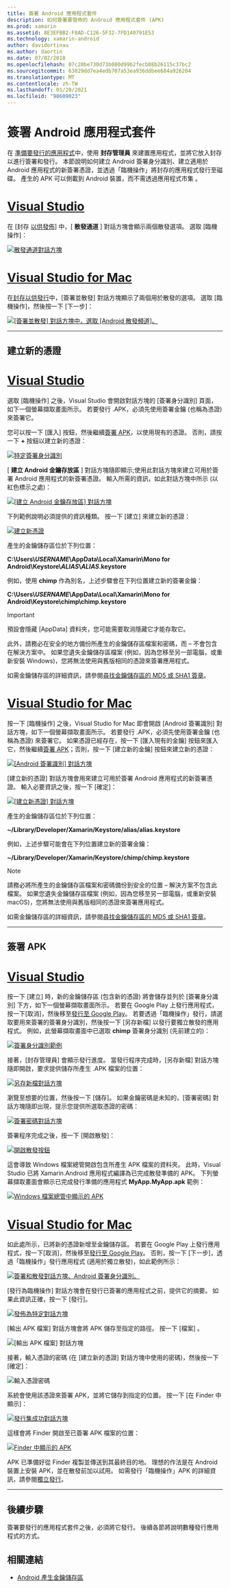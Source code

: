 ```yaml
---
title: 簽署 Android 應用程式套件
description: 如何簽署要發佈的 Android 應用程式套件 (APK)
ms.prod: xamarin
ms.assetid: 8E3EFBB2-F8AD-C126-5F32-7FD140791E53
ms.technology: xamarin-android
author: davidortinau
ms.author: daortin
ms.date: 07/02/2018
ms.openlocfilehash: 07c20be730d73b080d99b2fecb88b26115c37bc2
ms.sourcegitcommit: 63029dd7ea4edb707a53ea936ddbee684a926204
ms.translationtype: MT
ms.contentlocale: zh-TW
ms.lasthandoff: 01/20/2021
ms.locfileid: "98609023"
---
```

# <a name="signing-the-android-application-package"></a>簽署 Android 應用程式套件

在 [準備要發行的應用程式](~/android/deploy-test/release-prep/index.md)中，使用 **封存管理員** 來建置應用程式，並將它放入封存以進行簽署和發行。 本節說明如何建立 Android 簽署身分識別、建立適用於 Android 應用程式的新簽署憑證，並透過「臨機操作」將封存的應用程式發行至磁碟。 產生的 APK 可以側載到 Android 裝置，而不需透過應用程式市集 。

# <a name="visual-studio"></a>[Visual Studio](#tab/windows)

在 [封存 [以供發佈](~/android/deploy-test/release-prep/index.md#archive)] 中，[ **散發通道** ] 對話方塊會顯示兩個散發選項。 選取 [臨機操作]：

[![散發通道對話方塊](images/vs/01-distribution-channel-sml.png)](images/vs/01-distribution-channel.png#lightbox)

# <a name="visual-studio-for-mac"></a>[Visual Studio for Mac](#tab/macos)

在[封存以供發行](~/android/deploy-test/release-prep/index.md#archive)中，[簽署並散發] 對話方塊顯示了兩個用於散發的選項。 選取 [臨機操作]，然後按一下 [下一步]：

[![[簽署並散發] 對話方塊中，選取 [Android 散發頻道]。](images/xs/01-select-ad-hoc-sml.png)](images/xs/01-select-ad-hoc.png#lightbox)

-----

<a name="newcertvs"></a>
<a name="newcert"></a>
<a name="newcertxs"></a>

## <a name="create-a-new-certificate"></a>建立新的憑證

# <a name="visual-studio"></a>[Visual Studio](#tab/windows)

選取 [臨機操作] 之後，Visual Studio 會開啟對話方塊的 [簽署身分識別] 頁面，如下一個螢幕擷取畫面所示。 若要發行 .APK，必須先使用簽署金鑰 (也稱為憑證) 來簽署它。

您可以按一下 [匯入] 按鈕，然後繼續[簽署 APK](#sign-the-apk)，以使用現有的憑證。 否則，請按一下 **+** 按鈕以建立新的憑證：

[![特定簽署身分識別](images/vs/02-ad-hoc-signing-identity-vs-sml.png)](images/vs/02-ad-hoc-signing-identity-vs.png#lightbox)

[ **建立 Android 金鑰存放區** ] 對話方塊隨即顯示;使用此對話方塊來建立可用於簽署 Android 應用程式的新簽署憑證。 輸入所需的資訊，如此對話方塊中所示 (以紅色標示之處)：

[![[建立 Android 金鑰存放區] 對話方塊](images/vs/03-create-android-key-store-vs-sml.png)](images/vs/03-create-android-key-store-vs.png#lightbox)

下列範例說明必須提供的資訊種類。 按一下 [建立] 來建立新的憑證：

[![建立新憑證](images/vs/04-key-store-example-vs-sml.png)](images/vs/04-key-store-example-vs.png#lightbox)

產生的金鑰儲存區位於下列位置：

**C:\\Users\\*USERNAME*\\AppData\\Local\\Xamarin\\Mono for Android\\Keystore\\*ALIAS*\\*ALIAS*.keystore**

例如，使用 **chimp** 作為別名，上述步驟會在下列位置建立新的簽署金鑰：

**C:\\Users\\*USERNAME*\\AppData\\Local\\Xamarin\\Mono for Android\\Keystore\\chimp\\chimp.keystore**

> [!IMPORTANT]
> 預設會隱藏 [AppData] 資料夾，您可能需要取消隱藏它才能存取它。
>
> 此外，請務必在安全的地方備份所產生的金鑰儲存區檔案和密碼，而 &ndash; 不會包含在解決方案中。 如果您遺失金鑰儲存區檔案 (例如，因為您移至另一部電腦，或重新安裝 Windows)，您將無法使用與舊版相同的憑證來簽署應用程式。

如需金鑰儲存區的詳細資訊，請參閱[尋找金鑰儲存區的 MD5 或 SHA1 簽章](~/android/deploy-test/signing/keystore-signature.md)。

# <a name="visual-studio-for-mac"></a>[Visual Studio for Mac](#tab/macos)

按一下 [臨機操作] 之後，Visual Studio for Mac 即會開啟 [Android 簽署識別] 對話方塊，如下一個螢幕擷取畫面所示。 若要發行 .APK，必須先使用簽署金鑰 (也稱為憑證) 來簽署它。 如果憑證已經存在，按一下 [匯入現有的金鑰] 按鈕來匯入它，然後繼續[簽署 APK](#sign-the-apk)；否則，按一下 [建立新的金鑰] 按鈕來建立新的憑證：

[![[Android 簽署識別] 對話方塊](images/xs/02-android-signing-identity-sml.png)](images/xs/02-android-signing-identity.png#lightbox)

[建立新的憑證] 對話方塊會用來建立可用於簽署 Android 應用程式的新簽署憑證。 輸入必要資訊之後，按一下 [確定]：

[![[建立新憑證] 對話方塊](images/xs/03-create-new-certificate-sml.png)](images/xs/03-create-new-certificate.png#lightbox)

產生的金鑰儲存區位於下列位置：

**~/Library/Developer/Xamarin/Keystore/alias/alias.keystore**

例如，上述步驟可能會在下列位置建立新的簽署金鑰：

**~/Library/Developer/Xamarin/Keystore/chimp/chimp.keystore**

> [!NOTE]
> 請務必將所產生的金鑰儲存區檔案和密碼備份到安全的位置 &ndash; 解決方案不包含此檔案。 如果您遺失金鑰儲存區檔案 (例如，因為您移至另一部電腦，或重新安裝 macOS)，您將無法使用與舊版相同的憑證來簽署應用程式。

如需金鑰儲存區的詳細資訊，請參閱[尋找金鑰儲存區的 MD5 或 SHA1 簽章](~/android/deploy-test/signing/keystore-signature.md)。

-----

## <a name="sign-the-apk"></a>簽署 APK

# <a name="visual-studio"></a>[Visual Studio](#tab/windows)

按一下 [建立] 時，新的金鑰儲存區 (包含新的憑證) 將會儲存並列於 [簽署身分識別] 下方，如下一個螢幕擷取畫面所示。 若要在 Google Play 上發行應用程式，按一下[取消]，然後移至[發行至 Google Play](~/android/deploy-test/publishing/publishing-to-google-play/index.md)。
若要透過「臨機操作」發行，請選取要用來簽署的簽署身分識別，然後按一下 [另存新檔] 以發行要獨立散發的應用程式。 例如，此螢幕擷取畫面中已選取 **chimp** 簽署身分識別 (先前建立的)：

[![簽署身分識別範例](images/vs/05-save-as-vs-sml.png)](images/vs/05-save-as-vs.png#lightbox)

接著，[封存管理員] 會顯示發行進度。 當發行程序完成時，[另存新檔] 對話方塊隨即開啟，要求提供儲存所產生 .APK 檔案的位置：

[![另存新檔對話方塊](images/vs/06-save-as-dialog-vs-sml.png)](images/vs/06-save-as-dialog-vs.png#lightbox)

瀏覽至想要的位置，然後按一下 [儲存]。 如果金鑰密碼是未知的，[簽署密碼] 對話方塊隨即出現，提示您提供所選取憑證的密碼：

[![簽署密碼對話方塊](images/vs/07-signing-password-vs-sml.png)](images/vs/07-signing-password-vs.png#lightbox)

簽署程序完成之後，按一下 [開啟散發]：

[![開啟散發按鈕](images/vs/08-open-distribution-sml.png)](images/vs/08-open-distribution.png#lightbox)

這會導致 Windows 檔案總管開啟包含所產生 APK 檔案的資料夾。 此時，Visual Studio 已將 Xamarin.Android 應用程式編譯為已完成散發準備的 APK。
下列螢幕擷取畫面會顯示已完成發行準備的應用程式 **MyApp.MyApp.apk** 範例：

[![Windows 檔案總管中顯示的 APK](images/vs/09-generated-app-vs-sml.png)](images/vs/09-generated-app-vs.png#lightbox)

# <a name="visual-studio-for-mac"></a>[Visual Studio for Mac](#tab/macos)

如此處所示，已將新的憑證新增至金鑰儲存區。 若要在 Google Play 上發行應用程式，按一下[取消]，然後移至[發行至 Google Play](~/android/deploy-test/publishing/publishing-to-google-play/index.md)。
否則，按一下 [下一步]，透過「臨機操作」發行應用程式 (適用於獨立散發)，如此範例所示：

[![簽署和散發對話方塊、Android 簽署身分識別。](images/xs/04-select-identity-sml.png)](images/xs/04-select-identity.png#lightbox)

[發行為臨機操作] 對話方塊會在發行已簽署的應用程式之前，提供它的摘要。 如果此資訊正確，按一下 [發行]。

[![發佈為特定對話方塊](images/xs/05-publish-ad-hoc-sml.png)](images/xs/05-publish-ad-hoc.png#lightbox)

[輸出 APK 檔案] 對話方塊會將 APK 儲存至指定的路徑。 按一下 [檔案] 。

![[輸出 APK 檔案] 對話方塊](images/xs/06-output-apk-file.png)

接著，輸入憑證的密碼 (在 [建立新的憑證] 對話方塊中使用的密碼)，然後按一下 [確定]：

![輸入憑證密碼](images/xs/07-signing-certificate.png)

系統會使用該憑證來簽署 APK，並將它儲存到指定的位置。 按一下 [在 Finder 中顯示]：

[![發行集成功對話方塊](images/xs/08-app-is-ready-sml.png)](images/xs/08-app-is-ready.png#lightbox)

這樣會將 Finder 開啟至已簽署 APK 檔案的位置：

[![Finder 中顯示的 APK](images/xs/09-show-in-finder-sml.png)](images/xs/09-show-in-finder.png#lightbox)

APK 已準備好從 Finder 複製並傳送到其最終目的地。 理想的作法是在 Android 裝置上安裝 APK，並在散發前加以試用。 如需發行「臨機操作」APK 的詳細資訊，請參閱[獨立發行](~/android/deploy-test/publishing/publishing-independently.md)。

-----

## <a name="next-steps"></a>後續步驟

簽署要發行的應用程式套件之後，必須將它發行。 後續各節將說明數種發行應用程式的方式。


## <a name="related-links"></a>相關連結

- [Android 產生金鑰儲存區](https://developer.android.com/studio/publish/app-signing#generate-key)
